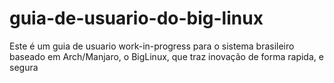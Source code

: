 # guia-de-usuario-do-big-linux
Este é um guia de usuario work-in-progress para o sistema brasileiro baseado em Arch/Manjaro, o BigLinux, que traz inovação de forma rapida, e segura
